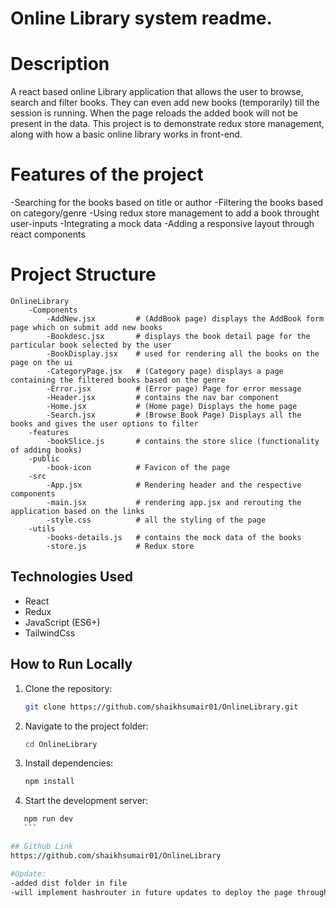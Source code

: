 # Online Library system readme.

# Description
A react based online Library application that allows the user to browse, search and filter books. They can even add new books (temporarily) till the session is running. When the page reloads the added book will not be present in the data. This project is to demonstrate redux store management, along with how a basic online library works in front-end.

# Features of the project
-Searching for the books based on title or author
-Filtering the books based on category/genre
-Using redux store management to add a book throught user-inputs
-Integrating a mock data
-Adding a responsive layout through react components

# Project Structure

```
OnlineLibrary
    -Components
        -AddNew.jsx         # (AddBook page) displays the AddBook form page which on submit add new books 
        -Bookdesc.jsx       # displays the book detail page for the particular book selected by the user 
        -BookDisplay.jsx    # used for rendering all the books on the page on the ui
        -CategoryPage.jsx   # (Category page) displays a page containing the filtered books based on the genre 
        -Error.jsx          # (Error page) Page for error message
        -Header.jsx         # contains the nav bar component
        -Home.jsx           # (Home page) Displays the home page
        -Search.jsx         # (Browse Book Page) Displays all the books and gives the user options to filter 
    -features
        -bookSlice.js       # contains the store slice (functionality of adding books)
    -public
        -book-icon          # Favicon of the page
    -src    
        -App.jsx            # Rendering header and the respective components
        -main.jsx           # rendering app.jsx and rerouting the application based on the links
        -style.css          # all the styling of the page
    -utils
        -books-details.js   # contains the mock data of the books
        -store.js           # Redux store

```

## Technologies Used

- React
- Redux
- JavaScript (ES6+)
- TailwindCss

## How to Run Locally

1. Clone the repository:

    ```bash
    git clone https://github.com/shaikhsumair01/OnlineLibrary.git
    ```
2. Navigate to the project folder:

    ```bash
    cd OnlineLibrary
    ```

3. Install dependencies:

    ```bash
    npm install
    ```

4. Start the development server:

 ```bash
    npm run dev
    ```

## Github Link
https://github.com/shaikhsumair01/OnlineLibrary

#Update:
-added dist folder in file
-will implement hashrouter in future updates to deploy the page through github

